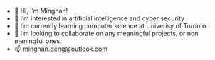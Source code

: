 - 👋 Hi, I’m Minghan!
- 👀 I’m interested in artificial intelligence and cyber security
- 🌱 I’m currently learning computer science at Univerisy of Toronto.
- 💞️ I’m looking to collaborate on any meaningful projects, or non meningful ones.
- 📫 minghan.deng@outlook.com

<!---
kanyunke/kanyunke is a ✨ special ✨ repository because its `README.md` (this file) appears on your GitHub profile.
You can click the Preview link to take a look at your changes.
--->
